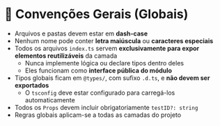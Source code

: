 # 🧱 Convenções Gerais (Globais)

* Arquivos e pastas devem estar em **dash-case**
* Nenhum nome pode conter **letra maiúscula** ou **caracteres especiais**
* Todos os arquivos `index.ts` servem **exclusivamente para expor elementos reutilizáveis** da camada
  * Nunca implemente lógica ou declare tipos dentro deles
  * Eles funcionam como **interface pública do módulo**
* Tipos globais ficam em `@types/`, com sufixo `.d.ts`, e **não devem ser exportados**
  * O `tsconfig` deve estar configurado para carregá-los automaticamente
* Todos os `Props` devem incluir obrigatoriamente `testID?: string`
* Regras globais aplicam-se a todas as camadas do projeto
